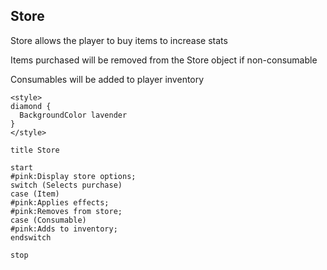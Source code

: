 ## Store

Store allows the player to buy items to increase stats

Items purchased will be removed from the Store object if non-consumable

Consumables will be added to player inventory


```plantuml
<style>
diamond {
  BackgroundColor lavender
}
</style>

title Store

start
#pink:Display store options;
switch (Selects purchase)
case (Item)
#pink:Applies effects;
#pink:Removes from store;
case (Consumable)
#pink:Adds to inventory;
endswitch

stop
```
